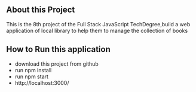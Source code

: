 ## About this Project
This is the 8th project of the Full Stack JavaScript TechDegree,build a web application of local library to help them to manage the collection of books

## How to Run this application 
* download this project from github 
* run npm install 
* run npm start 
* http://localhost:3000/